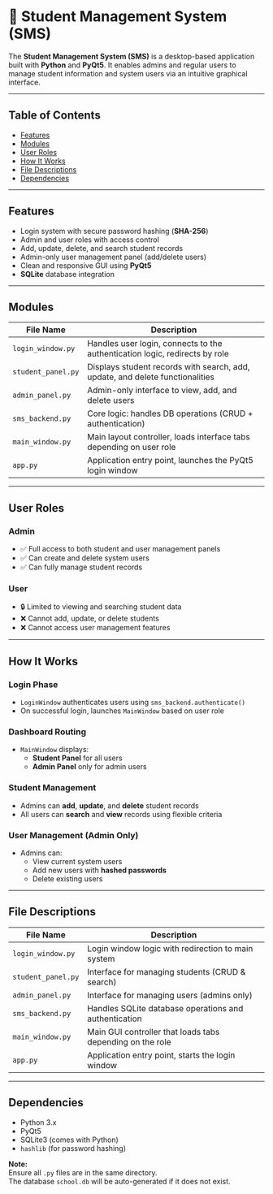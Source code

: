 # 📘 Student Management System (SMS)

The **Student Management System (SMS)** is a desktop-based application built with **Python** and **PyQt5**. It enables admins and regular users to manage student information and system users via an intuitive graphical interface.

---

## Table of Contents
- [Features](#features)  
- [Modules](#modules)  
- [User Roles](#user-roles)  
- [How It Works](#how-it-works)  
- [File Descriptions](#file-descriptions)  
- [Dependencies](#dependencies)

---

## Features
- Login system with secure password hashing (**SHA-256**)
- Admin and user roles with access control
- Add, update, delete, and search student records
- Admin-only user management panel (add/delete users)
- Clean and responsive GUI using **PyQt5**
- **SQLite** database integration

---

## Modules

| File Name         | Description                                                                 |
|-------------------|-----------------------------------------------------------------------------|
| `login_window.py` | Handles user login, connects to the authentication logic, redirects by role |
| `student_panel.py`| Displays student records with search, add, update, and delete functionalities |
| `admin_panel.py`  | Admin-only interface to view, add, and delete users                          |
| `sms_backend.py`  | Core logic: handles DB operations (CRUD + authentication)                    |
| `main_window.py`  | Main layout controller, loads interface tabs depending on user role          |
| `app.py`          | Application entry point, launches the PyQt5 login window                     |

---

## User Roles

### Admin
- ✅ Full access to both student and user management panels  
- ✅ Can create and delete system users  
- ✅ Can fully manage student records  

### User
- 🔒 Limited to viewing and searching student data  
- ❌ Cannot add, update, or delete students  
- ❌ Cannot access user management features  

---

## How It Works

### Login Phase
- `LoginWindow` authenticates users using `sms_backend.authenticate()`
- On successful login, launches `MainWindow` based on user role

### Dashboard Routing
- `MainWindow` displays:
  - **Student Panel** for all users
  - **Admin Panel** only for admin users

### Student Management
- Admins can **add**, **update**, and **delete** student records  
- All users can **search** and **view** records using flexible criteria  

### User Management (Admin Only)
- Admins can:
  - View current system users  
  - Add new users with **hashed passwords**  
  - Delete existing users  

---

## File Descriptions

| File Name         | Description                                                                 |
|-------------------|-----------------------------------------------------------------------------|
| `login_window.py` | Login window logic with redirection to main system                         |
| `student_panel.py`| Interface for managing students (CRUD & search)                            |
| `admin_panel.py`  | Interface for managing users (admins only)                                 |
| `sms_backend.py`  | Handles SQLite database operations and authentication                      |
| `main_window.py`  | Main GUI controller that loads tabs depending on the role                  |
| `app.py`          | Application entry point, starts the login window                           |

---

## Dependencies

- Python 3.x  
- PyQt5  
- SQLite3 (comes with Python)  
- `hashlib` (for password hashing)

**Note:**  
Ensure all `.py` files are in the same directory.  
The database `school.db` will be auto-generated if it does not exist.


